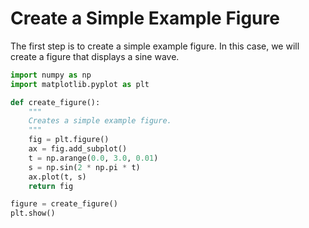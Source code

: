 # Create a Simple Example Figure

The first step is to create a simple example figure. In this case, we will create a figure that displays a sine wave.

```python
import numpy as np
import matplotlib.pyplot as plt

def create_figure():
    """
    Creates a simple example figure.
    """
    fig = plt.figure()
    ax = fig.add_subplot()
    t = np.arange(0.0, 3.0, 0.01)
    s = np.sin(2 * np.pi * t)
    ax.plot(t, s)
    return fig

figure = create_figure()
plt.show()
```
